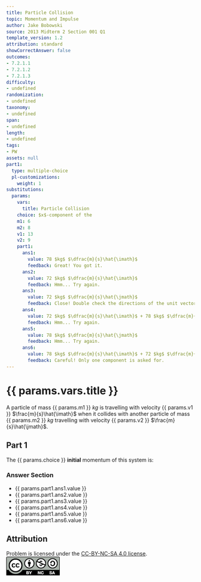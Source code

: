 ```yaml
---
title: Particle Collision
topic: Momentum and Impulse
author: Jake Bobowski
source: 2013 Midterm 2 Section 001 Q1
template_version: 1.2
attribution: standard
showCorrectAnswer: false
outcomes:
- 7.2.1.1
- 7.2.1.2
- 7.2.1.3
difficulty:
- undefined
randomization:
- undefined
taxonomy:
- undefined
span:
- undefined
length:
- undefined
tags:
- PW
assets: null
part1:
  type: multiple-choice
  pl-customizations:
    weight: 1
substitutions:
  params:
    vars:
      title: Particle Collision
    choice: $x$-component of the
    m1: 6
    m2: 8
    v1: 13
    v2: 9
    part1:
      ans1:
        value: 78 $kg$ $\dfrac{m}{s}\hat{\imath}$
        feedback: Great! You got it.
      ans2:
        value: 72 $kg$ $\dfrac{m}{s}\hat{\imath}$
        feedback: Hmm... Try again.
      ans3:
        value: 72 $kg$ $\dfrac{m}{s}\hat{\jmath}$
        feedback: Close! Double check the directions of the unit vectors.
      ans4:
        value: 72 $kg$ $\dfrac{m}{s}\hat{\imath}$ + 78 $kg$ $\dfrac{m}{s}\hat{\jmath}$
        feedback: Hmm... Try again.
      ans5:
        value: 78 $kg$ $\dfrac{m}{s}\hat{\jmath}$
        feedback: Hmm... Try again.
      ans6:
        value: 78 $kg$ $\dfrac{m}{s}\hat{\imath}$ + 72 $kg$ $\dfrac{m}{s}\hat{\jmath}$
        feedback: Careful! Only one component is asked for.
---
```

# {{ params.vars.title }}
A particle of mass {{ params.m1 }} $kg$ is travelling with velocity {{ params.v1 }} $\frac{m}{s}\hat{\imath}$ when it collides with another particle of mass {{ params.m2 }} $kg$ travelling with velocity {{ params.v2 }} $\frac{m}{s}\hat{\jmath}$.

## Part 1

The {{ params.choice }} **initial** momentum of this system is:

### Answer Section

- {{ params.part1.ans1.value }}
- {{ params.part1.ans2.value }}
- {{ params.part1.ans3.value }}
- {{ params.part1.ans4.value }}
- {{ params.part1.ans5.value }}
- {{ params.part1.ans6.value }}

## Attribution

Problem is licensed under the [CC-BY-NC-SA 4.0 license](https://creativecommons.org/licenses/by-nc-sa/4.0/).<br> ![The Creative Commons 4.0 license requiring attribution-BY, non-commercial-NC, and share-alike-SA license.](https://raw.githubusercontent.com/firasm/bits/master/by-nc-sa.png)